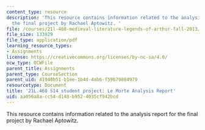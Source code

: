 ```yaml
---
content_type: resource
description: 'This resource contains information related to the analysis report for
  the final project by Rachael Aptowitz. '
file: /courses/21l-460-medieval-literature-legends-of-arthur-fall-2013/aa056a8acc54d148b9524035cf942bcd_MIT21L_460F13_Le_Morte_Anl.pdf
file_size: 133029
file_type: application/pdf
learning_resource_types:
- Assignments
license: https://creativecommons.org/licenses/by-nc-sa/4.0/
ocw_type: OCWFile
parent_title: Assignments
parent_type: CourseSection
parent_uid: 41940b51-b1ee-1b4d-4ab6-f59b79884979
resourcetype: Document
title: '21L.460 S14 student project: Le Morte Analysis Report'
uid: aa056a8a-cc54-d148-b952-4035cf942bcd
---
```

This resource contains information related to the analysis report for the final project by Rachael Aptowitz. 